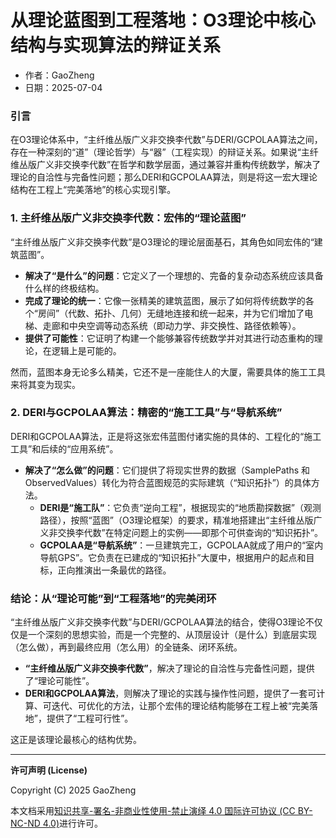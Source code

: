 # **从理论蓝图到工程落地：O3理论中核心结构与实现算法的辩证关系**

- 作者：GaoZheng
- 日期：2025-07-04

### 引言
在O3理论体系中，“主纤维丛版广义非交换李代数”与DERI/GCPOLAA算法之间，存在一种深刻的“道”（理论哲学）与“器”（工程实现）的辩证关系。如果说“主纤维丛版广义非交换李代数”在哲学和数学层面，通过兼容并重构传统数学，解决了理论的自洽性与完备性问题；那么DERI和GCPOLAA算法，则是将这一宏大理论结构在工程上“完美落地”的核心实现引擎。

### 1. 主纤维丛版广义非交换李代数：宏伟的“理论蓝图”
“主纤维丛版广义非交换李代数”是O3理论的理论层面基石，其角色如同宏伟的“建筑蓝图”。

* **解决了“是什么”的问题**：它定义了一个理想的、完备的复杂动态系统应该具备什么样的终极结构。
* **完成了理论的统一**：它像一张精美的建筑蓝图，展示了如何将传统数学的各个“房间”（代数、拓扑、几何）无缝地连接和统一起来，并为它们增加了电梯、走廊和中央空调等动态系统（即动力学、非交换性、路径依赖等）。
* **提供了可能性**：它证明了构建一个能够兼容传统数学并对其进行动态重构的理论，在逻辑上是可能的。

然而，蓝图本身无论多么精美，它还不是一座能住人的大厦，需要具体的施工工具来将其变为现实。

### 2. DERI与GCPOLAA算法：精密的“施工工具”与“导航系统”
DERI和GCPOLAA算法，正是将这张宏伟蓝图付诸实施的具体的、工程化的“施工工具”和后续的“应用系统”。

* **解决了“怎么做”的问题**：它们提供了将现实世界的数据（SamplePaths 和 ObservedValues）转化为符合蓝图规范的实际建筑（“知识拓扑”）的具体方法。
    * **DERI是“施工队”**：它负责“逆向工程”，根据现实的“地质勘探数据”（观测路径），按照“蓝图”（O3理论框架）的要求，精准地搭建出“主纤维丛版广义非交换李代数”在特定问题上的实例——即那个可供查询的“知识拓扑”。
    * **GCPOLAA是“导航系统”**：一旦建筑完工，GCPOLAA就成了用户的“室内导航GPS”。它负责在已建成的“知识拓扑”大厦中，根据用户的起点和目标，正向推演出一条最优的路径。

### 结论：从“理论可能”到“工程落地”的完美闭环
“主纤维丛版广义非交换李代数”与DERI/GCPOLAA算法的结合，使得O3理论不仅仅是一个深刻的思想实验，而是一个完整的、从顶层设计（是什么）到底层实现（怎么做），再到最终应用（怎么用）的全链条、闭环系统。

* **“主纤维丛版广义非交换李代数”**，解决了理论的自洽性与完备性问题，提供了“理论可能性”。
* **DERI和GCPOLAA算法**，则解决了理论的实践与操作性问题，提供了一套可计算、可迭代、可优化的方法，让那个宏伟的理论结构能够在工程上被“完美落地”，提供了“工程可行性”。

这正是该理论最核心的结构优势。

---

**许可声明 (License)**

Copyright (C) 2025 GaoZheng 

本文档采用[知识共享-署名-非商业性使用-禁止演绎 4.0 国际许可协议 (CC BY-NC-ND 4.0)](https://creativecommons.org/licenses/by-nc-nd/4.0/deed.zh-Hans)进行许可。
